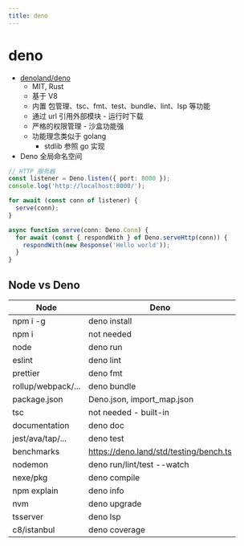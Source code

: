 ```yaml
---
title: deno
---
```


# deno

- [denoland/deno](https://github.com/denoland/deno)
  - MIT, Rust
  - 基于 V8
  - 内置 包管理、tsc、fmt、test、bundle、lint、lsp 等功能
  - 通过 url 引用外部模块 - 运行时下载
  - 严格的权限管理 - 沙盒功能强
  - 功能理念类似于 golang
    - stdlib 参照 go 实现
- Deno 全局命名空间

```ts
// HTTP 服务器
const listener = Deno.listen({ port: 8000 });
console.log('http://localhost:8000/');

for await (const conn of listener) {
  serve(conn);
}

async function serve(conn: Deno.Conn) {
  for await (const { respondWith } of Deno.serveHttp(conn)) {
    respondWith(new Response('Hello world'));
  }
}
```

## Node vs Deno

| Node               | Deno                                   |
| ------------------ | -------------------------------------- |
| npm i -g           | deno install                           |
| npm i              | not needed                             |
| node               | deno run                               |
| eslint             | deno lint                              |
| prettier           | deno fmt                               |
| rollup/webpack/... | deno bundle                            |
| package.json       | Deno.json, import_map.json             |
| tsc                | not needed - built-in                  |
| documentation      | deno doc                               |
| jest/ava/tap/...   | deno test                              |
| benchmarks         | https://deno.land/std/testing/bench.ts |
| nodemon            | deno run/lint/test --watch             |
| nexe/pkg           | deno compile                           |
| npm explain        | deno info                              |
| nvm                | deno upgrade                           |
| tsserver           | deno lsp                               |
| c8/istanbul        | deno coverage                          |
